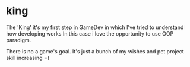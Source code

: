 # king

The 'King' it's my first step in GameDev in which I've tried to understand how developing works
In this case i love the opportunity to use OOP paradigm.

There is no a game's goal. It's just a bunch of my wishes and pet project skill increasing =)
